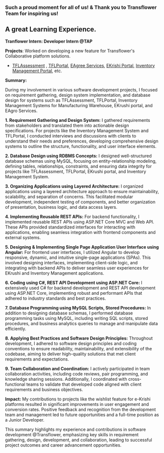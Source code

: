 
### Such a proud moment for all of us! & Thank you to Transflower Team for inspiring us!
## A great Learning Experience.
**Tranflower Intern: Developer Intern @TAP**

**Projects**: Worked on developing a new feature for Transflower's Collaborative platform solutions.
- <a href="https://github.com/RaviTambade/TFLAssessment.git">TFLAssessment</a> ,  <a href="https://github.com/RaviTambade/TFLPortal.git">TFLPortal</a>, <a href="https://github.com/RaviTambade/EAgroServices.git">EAgree Services</a>, <a href="https://github.com/RaviTambade/E-Krushi-Project.git">EKrishi Portal</a>, <a href="https://github.com/RaviTambade/InventoryManagement.git">Inventory Management Portal</a>, etc.

**Summary:**

During my involvement in various software development projects, I focused on requirement gathering, design system implementation, and database design for systems such as TFLAssessment, TFLPortal, Inventory Management Systems for Manufacturing Warehouse, EKrushi portal, and EAgro Services.

**1. Requirement Gathering and Design System:**
I gathered requirements from stakeholders and translated them into actionable design specifications. For projects like the Inventory Management System and TFLPortal, I conducted interviews and discussions with clients to understand their needs and preferences, developing comprehensive design systems to outline the structure, functionality, and user interface elements.

**2. Database Design using RDBMS Concepts:**
I designed well-structured database schemas using MySQL, focusing on entity-relationship modeling, defining tables, relationships, constraints, and ensuring data integrity for projects like TFLAssessment, TFLPortal, EKrushi portal, and Inventory Management System.

**3. Organizing Applications using Layered Architecture:**
I organized applications using a layered architecture approach to ensure maintainability, scalability, and separation of concerns. This facilitated modular development, independent testing of components, and better organization of presentation, business logic, and data access layers.

**4. Implementing Reusable REST APIs:**
For backend functionality, I implemented reusable REST APIs using ASP.NET Core MVC and Web API. These APIs provided standardized interfaces for interacting with applications, enabling seamless integration with frontend components and external systems.

**5. Designing & Implementing Single Page Application User Interface using Angular:**
For frontend user interfaces, I utilized Angular to develop responsive, dynamic, and intuitive single-page applications (SPAs). This involved designing interfaces, implementing client-side logic, and integrating with backend APIs to deliver seamless user experiences for EKrushi and Inventory Management applications.

**6. Coding using C#, REST API Development using ASP.NET Core:**
I extensively used C# for backend development and REST API development using ASP.NET Core, implementing robust and performant APIs that adhered to industry standards and best practices.

**7. Database Programming using MySQL Scripts, Stored Procedures:**
In addition to designing database schemas, I performed database programming tasks using MySQL, including writing SQL scripts, stored procedures, and business analytics queries to manage and manipulate data efficiently.

**8. Applying Best Practices and Software Design Principles:**
Throughout development, I adhered to software design principles and coding conventions to ensure readability, maintainability, and extensibility of the codebase, aiming to deliver high-quality solutions that met client requirements and expectations.

**9. Team Collaboration and Coordination:**
I actively participated in team collaboration activities, including code reviews, pair programming, and knowledge sharing sessions. Additionally, I coordinated with cross-functional teams to validate that developed code aligned with client requirements and business objectives.

**Impact:**
My contributions to projects like the wishlist feature for e-Krishi platforms resulted in significant improvements in user engagement and conversion rates. Positive feedback and recognition from the development team and management led to future opportunities and a full-time position as a Junior Developer.

This summary highlights my experience and contributions in software development @Transflower, emphasizing key skills in requirement gathering, design, development, and collaboration, leading to successful project outcomes and career advancement opportunities.